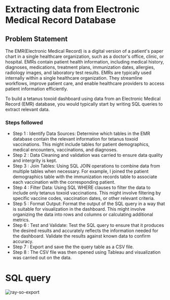 # Extracting data from Electronic Medical Record Database

## Problem Statement

The EMR(Electronic Medical Record) is a digital version of a patient's paper chart in a single healthcare organization, such as a doctor's office, clinic, or hospital. EMRs contain patient health information, including medical history, diagnoses, medications, treatment plans, immunization dates, allergies, radiology images, and laboratory test results. EMRs are typically used internally within a single healthcare organization. They streamline workflows, improve patient care, and enable healthcare providers to access patient information efficiently.

To build a tetanus toxoid dashboard using data from an Electronic Medical Record (EMR) database, you would typically start by writing SQL queries to extract relevant data. 

### Steps followed 

- Step 1 : Identify Data Sources: Determine which tables in the EMR database contain the relevant information for tetanus toxoid vaccinations. This might include tables for patient demographics, medical encounters, vaccinations, and diagnoses.
- Step 2 : Data Cleaning and validation was carried to ensure data quality and intergrity is kept.
- Step 3 :  Join Tables: Using SQL JOIN operations to combine data from multiple tables when necessary. For example, I joined the patient demographics table with the immunization records table to associate each vaccination with the corresponding patient.
- Step 4 :  Filter Data: Using SQL WHERE clauses to filter the data to include only tetanus toxoid vaccinations. This might involve filtering by specific vaccine codes, vaccination dates, or other relevant criteria.
- Step 5 : Format Output: Format the output of the SQL query in a way that is suitable for visualization in the dashboard. This might involve organizing the data into rows and columns or calculating additional metrics.
- Step 6 : Test and Validate: Test the SQL query to ensure that it produces the desired results and accurately reflects the information needed for the dashboard. Validate the results against known data to confirm accuracy. 
- Step 7 : Export and save the the query table as a CSV file.
- Step 8 : The CSV file was then opened using Tableau and visualization was carried out on the data.

# SQL query
![ray-so-export](https://github.com/FaeyO/SQL---extracting-data-from-Electronic-Medical-Records-database/assets/118575325/c0fc3ebe-dba5-4b4c-b6ff-eaac6a93e245)

 

